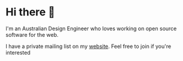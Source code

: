 # Hi there 👋

I'm an Australian Design Engineer who loves working on open source software for the web.

I have a private mailing list on my [website](https://www.Apzhuss.com). Feel free to join if you're interested
